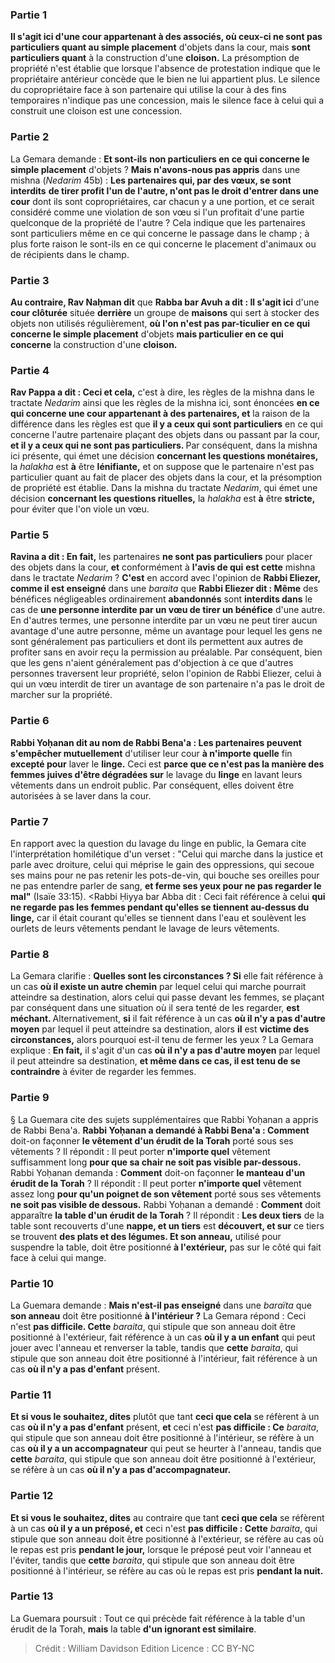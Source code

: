 
### Partie 1
<b>Il s'agit ici d'une cour appartenant à des associés, où ceux-ci ne sont pas particuliers quant au simple placement</b> d'objets dans la cour, mais <b>sont particuliers quant</b> à la construction d'une <b>cloison.</b> La présomption de propriété n'est établie que lorsque l'absence de protestation indique que le propriétaire antérieur concède que le bien ne lui appartient plus. Le silence du copropriétaire face à son partenaire qui utilise la cour à des fins temporaires n'indique pas une concession, mais le silence face à celui qui a construit une cloison est une concession.

### Partie 2
La Gemara demande : <b>Et sont-ils</b> <b>non particuliers en ce qui concerne le simple placement</b> d'objets ? <b>Mais n'avons-nous pas appris</b> dans une mishna (<i>Nedarim</i> 45b) : <b>Les partenaires qui, par des vœux, se sont interdits</b> <b>de tirer profit l'un de l'autre, n'ont pas le droit d'entrer dans une cour</b> dont ils sont copropriétaires, car chacun y a une portion, et ce serait considéré comme une violation de son vœu si l'un profitait d'une partie quelconque de la propriété de l'autre ? Cela indique que les partenaires sont particuliers même en ce qui concerne le passage dans le champ ; à plus forte raison le sont-ils en ce qui concerne le placement d'animaux ou de récipients dans le champ.

### Partie 3
<b>Au contraire, Rav Naḥman dit</b> que <b>Rabba bar Avuh a dit : Il s'agit ici</b> d'une <b>cour clôturée</b> située <b>derrière</b> un groupe de <b>maisons</b> qui sert à stocker des objets non utilisés régulièrement, <b>où l'on n'est pas par-ticulier en ce qui concerne le simple placement</b> d'objets <b>mais particulier en ce qui concerne</b> la construction d'une <b>cloison.</b>

### Partie 4
<b>Rav Pappa a dit : Ceci et cela,</b> c'est à dire, les règles de la mishna dans le tractate <i>Nedarim</i> ainsi que les règles de la mishna ici, sont énoncées <b>en ce qui concerne une cour appartenant à des partenaires, et</b> la raison de la différence dans les règles est que <b>il y a ceux qui sont particuliers</b> en ce qui concerne l'autre partenaire plaçant des objets dans ou passant par la cour, <b>et il y a ceux qui ne sont pas particuliers. </b> Par conséquent, dans la mishna ici présente, qui émet une décision <b>concernant les questions monétaires,</b> la <i>halakha</i> est <b>à</b> être <b>lénifiante,</b> et on suppose que le partenaire n'est pas particulier quant au fait de placer des objets dans la cour, et la présomption de propriété est établie. Dans la mishna du tractate <i>Nedarim</i>, qui émet une décision <b>concernant les questions rituelles,</b> la <i>halakha</i> est <b>à</b> être <b>stricte,</b> pour éviter que l'on viole un vœu.

### Partie 5
<b>Ravina a dit : En fait,</b> les partenaires <b>ne sont pas particuliers</b> pour placer des objets dans la cour, <b>et</b> conformément à <b>l'avis de qui</b> <b>est cette</b> mishna dans le tractate <i>Nedarim</i> ? <b>C'est</b> en accord avec l'opinion de <b>Rabbi Eliezer, comme il est enseigné</b> dans une <i>baraita</i> que <b>Rabbi Eliezer dit : Même</b> des bénéfices négligeables ordinairement <b>abandonnés</b> sont <b>interdits dans</b> le cas de <b>une personne interdite par un vœu de tirer un bénéfice</b> d'une autre. En d'autres termes, une personne interdite par un vœu ne peut tirer aucun avantage d'une autre personne, même un avantage pour lequel les gens ne sont généralement pas particuliers et dont ils permettent aux autres de profiter sans en avoir reçu la permission au préalable. Par conséquent, bien que les gens n'aient généralement pas d'objection à ce que d'autres personnes traversent leur propriété, selon l'opinion de Rabbi Eliezer, celui à qui un vœu interdit de tirer un avantage de son partenaire n'a pas le droit de marcher sur la propriété.

### Partie 6
<b>Rabbi Yoḥanan dit au nom de Rabbi Bena'a : Les partenaires peuvent s'empêcher mutuellement</b> d'utiliser leur cour <b>à n'importe quelle</b> fin <b>excepté pour</b> laver le <b>linge.</b> Ceci est <b>parce que ce n'est pas la manière des femmes juives d'être dégradées sur</b> le lavage du <b>linge</b> en lavant leurs vêtements dans un endroit public. Par conséquent, elles doivent être autorisées à se laver dans la cour.

### Partie 7
En rapport avec la question du lavage du linge en public, la Gemara cite l'interprétation homilétique d'un verset : "Celui qui marche dans la justice et parle avec droiture, celui qui méprise le gain des oppressions, qui secoue ses mains pour ne pas retenir les pots-de-vin, qui bouche ses oreilles pour ne pas entendre parler de sang, <b>et ferme ses yeux pour ne pas regarder le mal"</b> (Isaïe 33:15). <Rabbi Ḥiyya bar Abba dit : Ceci</b> fait référence à celui <b>qui ne regarde pas les femmes pendant qu'elles se tiennent au-dessus du linge,</b> car il était courant qu'elles se tiennent dans l'eau et soulèvent les ourlets de leurs vêtements pendant le lavage de leurs vêtements.

### Partie 8
La Gemara clarifie : <b>Quelles sont les circonstances ? Si</b> elle fait référence à un cas <b>où il existe un autre chemin</b> par lequel celui qui marche pourrait atteindre sa destination, alors celui qui passe devant les femmes, se plaçant par conséquent dans une situation où il sera tenté de les regarder, <b>est méchant. </b> Alternativement, <b>si</b> il fait référence à un cas <b>où il n'y a pas d'autre moyen</b> par lequel il peut atteindre sa destination, alors <b>il</b> est <b>victime des circonstances,</b> alors pourquoi est-il tenu de fermer les yeux ? La Gemara explique : <b>En fait,</b> il s'agit d'un cas <b>où il n'y a pas d'autre moyen</b> par lequel il peut atteindre sa destination, <b>et même dans ce cas, il est tenu de se contraindre</b> à éviter de regarder les femmes.

### Partie 9
§ La Guemara cite des sujets supplémentaires que Rabbi Yoḥanan a appris de Rabbi Bena'a. <b>Rabbi Yoḥanan a demandé à Rabbi Bena'a : Comment</b> doit-on façonner <b>le vêtement d'un érudit de la Torah</b> porté sous ses vêtements ? Il répondit : Il peut porter <b>n'importe quel</b> vêtement suffisamment long <b>pour que sa chair ne soit pas visible par-dessous.</b> Rabbi Yoḥanan demanda : <b>Comment</b> doit-on façonner <b>le manteau d'un érudit de la Torah</b> ? Il répondit : Il peut porter <b>n'importe quel</b> vêtement assez long <b>pour qu'un poignet de son vêtement</b> porté sous ses vêtements <b>ne soit pas visible de dessous.</b> Rabbi Yoḥanan a demandé : <b>Comment</b> doit apparaître <b>la table d'un érudit de la Torah</b> ? Il répondit : <b>Les deux tiers</b> de la table sont recouverts d'une <b>nappe, et un tiers</b> est <b>découvert, et sur</b> ce tiers se trouvent <b>des plats et des légumes. Et son anneau,</b> utilisé pour suspendre la table, doit être positionné <b>à l'extérieur,</b> pas sur le côté qui fait face à celui qui mange.

### Partie 10
La Guemara demande : <b>Mais n'est-il pas enseigné</b> dans une <i>baraïta</i> que <b>son anneau</b> doit être positionné <b>à l'intérieur ?</b> La Gemara répond : Ceci n'est <b>pas difficile. Cette</b> <i>baraita</i>, qui stipule que son anneau doit être positionné à l'extérieur, fait référence à un cas <b>où il y a un enfant</b> qui peut jouer avec l'anneau et renverser la table, tandis que <b>cette</b> <i>baraita</i>, qui stipule que son anneau doit être positionné à l'intérieur, fait référence à un cas <b>où il n'y a pas d'enfant</b> présent.

### Partie 11
<b>Et si vous le souhaitez, dites</b> plutôt que tant <b>ceci que cela</b> se réfèrent à un cas <b>où il n'y a pas d'enfant</b> présent, <b>et</b> ceci n'est <b>pas difficile : Ce</b> <i>baraita</i>, qui stipule que son anneau doit être positionné à l'intérieur, se réfère à un cas <b>où il y a un accompagnateur</b> qui peut se heurter à l'anneau, tandis que <b>cette</b> <i>baraita</i>, qui stipule que son anneau doit être positionné à l'extérieur, se réfère à un cas <b>où il n'y a pas d'accompagnateur. </b>

### Partie 12
<b>Et si vous le souhaitez, dites</b> au contraire que tant <b>ceci que cela</b> se réfèrent à un cas <b>où il y a un préposé, et</b> ceci n'est <b>pas difficile : Cette</b> <i>baraita</i>, qui stipule que son anneau doit être positionné à l'extérieur, se réfère au cas où le repas est pris <b>pendant le jour,</b> lorsque le préposé peut voir l'anneau et l'éviter, tandis que <b>cette</b> <i>baraita</i>, qui stipule que son anneau doit être positionné à l'intérieur, se réfère au cas où le repas est pris <b>pendant la nuit. </b>

### Partie 13
La Guemara poursuit : Tout ce qui précède fait référence à la table d'un érudit de la Torah, <b>mais</b> la table <b>d'un ignorant est similaire</b>.

>Crédit : William Davidson Edition
>Licence : CC BY-NC